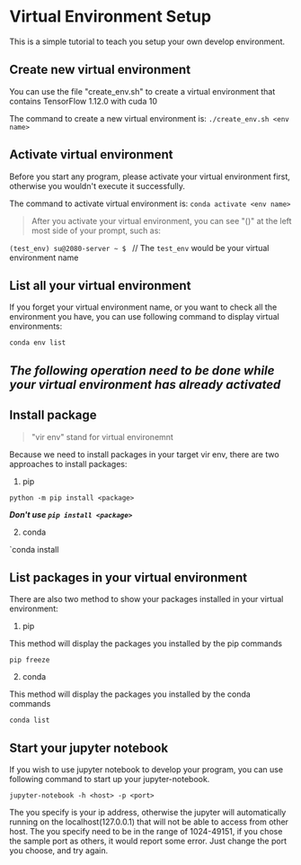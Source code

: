 # Virtual Environment Setup

This is a simple tutorial to teach you setup your own develop environment.

## Create new virtual environment

You can use the file "create_env.sh" to create a virtual environment that contains TensorFlow 1.12.0 with cuda 10

The command to create a new virtual environment is:
`./create_env.sh <env name>`

## Activate virtual environment

Before you start any program, please activate your virtual environment first, otherwise you wouldn't execute it successfully.

The command to activate virtual environment is:
`conda activate <env name>`

> After you activate your virtual environment, you can see "(<env name>)" at the left most side of your prompt, such as: 

`(test_env) su@2080-server ~ $ ` 
// The `test_env` would be your virtual environment name

## List all your virtual environment

If you forget your virtual environment name, or you want to check all the environment you have, you can use following command to display virtual environments:

`conda env list`

## ***The following operation need to be done while your virtual environment has already activated***

## Install package 

> "vir env" stand for virtual environemnt

Because we need to install packages in your target vir env, there are two approaches to install packages:

1. pip 

`python -m pip install <package>`

***Don't use `pip install <package>`*** 

2. conda

`conda install <packages>


## List packages in your virtual environment

There are also two method to show your packages installed in your virtual environment:

1. pip

This method will display the packages you installed by the pip commands

`pip freeze`

2. conda

This method will display the packages you installed by the conda commands

`conda list`


## Start your jupyter notebook

If you wish to use jupyter notebook to develop your program, you can use following command to start up your jupyter-notebook.

`jupyter-notebook -h <host> -p <port>`

The <host> you specify is your ip address, otherwise the jupyter will automatically running on the localhost(127.0.0.1) that will not be able to access from other host.
The <port> you specify need to be in the range of 1024-49151, if you chose the sample port as others, it would report some error. Just change the port you choose, and try again.
